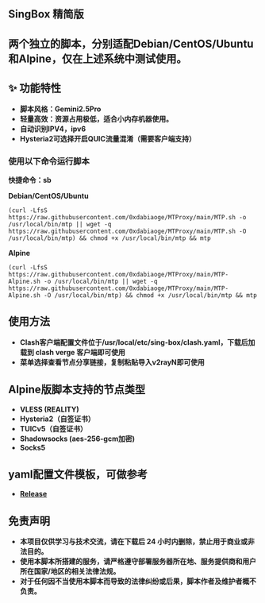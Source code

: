 ## **SingBox 精简版**

## 两个独立的脚本，分别适配Debian/CentOS/Ubuntu和Alpine，仅在上述系统中测试使用。

## **✨ 功能特性**
- **脚本风格：Gemini2.5Pro**
- **轻量高效：资源占用极低，适合小内存机器使用。**
- **自动识别IPV4，ipv6**
- **Hysteria2可选择开启QUIC流量混淆（需要客户端支持）**

### **使用以下命令运行脚本**

**快捷命令：sb**

**Debian/CentOS/Ubuntu**
```
(curl -LfsS https://raw.githubusercontent.com/0xdabiaoge/MTProxy/main/MTP.sh -o /usr/local/bin/mtp || wget -q https://raw.githubusercontent.com/0xdabiaoge/MTProxy/main/MTP.sh -O /usr/local/bin/mtp) && chmod +x /usr/local/bin/mtp && mtp
```

**Alpine**
```
(curl -LfsS https://raw.githubusercontent.com/0xdabiaoge/MTProxy/main/MTP-Alpine.sh -o /usr/local/bin/mtp || wget -q https://raw.githubusercontent.com/0xdabiaoge/MTProxy/main/MTP-Alpine.sh -O /usr/local/bin/mtp) && chmod +x /usr/local/bin/mtp && mtp
```
## **使用方法**
- **Clash客户端配置文件位于/usr/local/etc/sing-box/clash.yaml，下载后加载到 clash verge 客户端即可使用**
- **菜单选择查看节点分享链接，复制粘贴导入v2rayN即可使用**

## **Alpine版脚本支持的节点类型**
- **VLESS (REALITY)**
- **Hysteria2（自签证书）**
- **TUICv5（自签证书）**
- **Shadowsocks (aes-256-gcm加密)**
- **Socks5**

## **yaml配置文件模板，可做参考**
- **[Release](https://github.com/0xdabiaoge/singbox-lite/releases)**

## **免责声明**
- **本项目仅供学习与技术交流，请在下载后 24 小时内删除，禁止用于商业或非法目的。**
- **使用本脚本所搭建的服务，请严格遵守部署服务器所在地、服务提供商和用户所在国家/地区的相关法律法规。**
- **对于任何因不当使用本脚本而导致的法律纠纷或后果，脚本作者及维护者概不负责。**
